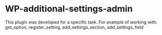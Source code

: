 # WP-additional-settings-admin
This plugin was developed for a specific task. For example of working with: get_option, register_setting, add_settings_section, add_settings_field
